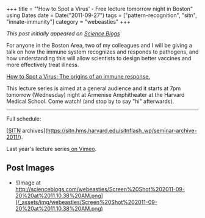 +++
title = "'How to Spot a Virus' - Free lecture tomorrow night in Boston"
using Dates
date = Date("2011-09-27")
tags = ["pattern-recognition", "sitn", "innate-immunity"]
category = "webeasties"
+++

_This post initially appeared on [Science Blogs](http://scienceblogs.com/webeasties)_

For anyone in the Boston Area, two of my colleagues and I will be giving a talk on how the immune system recognizes and responds to pathogens, and how understanding this will allow scientists to design better vaccines and more effectively treat illness.

[How to Spot a Virus: The origins of an immune response.](https://sitn.hms.harvard.edu/sitn-seminars/)

This lecture series is aimed at a general audience and it starts at 7pm tomorrow (Wednesday) night at Armenise Amphitheater at the Harvard Medical School. Come watch! (and stop by to say "hi" afterwards).

----

Full schedule:

[[SITN](/tag/sitn) archives](https://sitn.hms.harvard.edu/sitnflash_wp/seminar-archive-2011/).

Last year's lecture series[ on Vimeo](http://vimeo.com/sitn/videos).

      
  

 ## Post Images

- ![Image at http://scienceblogs.com/webeasties/Screen%20Shot%202011-09-20%20at%2011.10.38%20AM.png](/_assets/img/webeasties/Screen%20Shot%202011-09-20%20at%2011.10.38%20AM.png)

